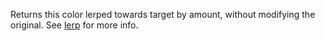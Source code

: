 
Returns this color lerped towards target by amount, without modifying the original. See [lerp](#lerp) for more info.





